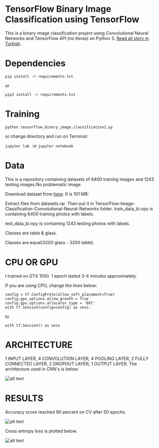 # TensorFlow Binary Image Classification using TensorFlow
This is a binary image classification project using Convolutional Neural Networks and TensorFlow API (no Keras) on Python 3.
[Read all story in Turkish](https://medium.com/@mubuyuk51/tensorflow-i%CC%87le-i%CC%87kili-binary-resim-s%C4%B1n%C4%B1fland%C4%B1rma-69b15085f92c).
# Dependencies

```pip install -r requirements.txt```

or

```pip3 install -r requirements.txt```

# Training
```python tensorflow_binary_image_classification1.py ```

or change directory and run on Terminal:

```jupyter lab ``` or ```jupyter notebook ```

# Data
This is a repository containing datasets of 6400 training images and 1243 testing images.No problematic image.

Download dataset from [here](
https://www.dropbox.com/s/ezmsiz0p364shxz/datasets.rar?dl=0). It is 101 MB:

Extract files from datasets.rar. Then put it in TensorFlow-Image-Classification-Convolutional-Neural-Networks folder.
train_data_bi.npy is containing 6400 training photos with labels.

test_data_bi.npy is containing 1243 testing photos with labels.

Classes are table & glass.

Classes are equal(3200 glass - 3200 table). 

# CPU OR GPU
I trained on GTX 1050. 1 epoch lasted 3-4 minutes approximately.

If you are using CPU, change the lines below:
```
config = tf.ConfigProto(allow_soft_placement=True)
config.gpu_options.allow_growth = True
config.gpu_options.allocator_type = 'BFC'
with tf.Session(config=config) as sess:
```
to
```
with tf.Session() as sess
```
# ARCHITECTURE

1 INPUT LAYER, 4 CONVOLUTION LAYER, 4 POOLING LAYER, 2 FULLY CONNECTED LAYER, 2 DROPOUT LAYER, 1 OUTPUT LAYER.
The architecture used in CNN's is below:

![alt text](https://github.com/MuhammedBuyukkinaci/TensorFlow-Image-Classification-Convolutional-Neural-Networks/blob/master/MY_ARCHITECTURE.png) 

# RESULTS
Accuracy score reached 90 percent on CV after 50 epochs.

![alt text](https://github.com/MuhammedBuyukkinaci/TensorFlow-Image-Classification-Convolutional-Neural-Networks/blob/master/accuracy.png)

Cross entropy loss is plotted below.

![alt text](https://github.com/MuhammedBuyukkinaci/TensorFlow-Image-Classification-Convolutional-Neural-Networks/blob/master/loss.png)

